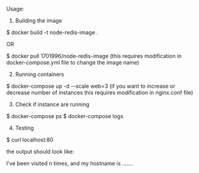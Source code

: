 Usage:

1. Building the image 

$ docker build -t node-redis-image .


OR 

$ docker pull 1701996/node-redis-image (this requires modification in docker-compose.yml file to change the image name)



2. Running containers

$ docker-compose up -d --scale web=3 (if you want to increase or decrease number of instances this requires modification in nginx.conf file)


3. Check if instance are running 

$ docker-compose ps
$ docker-compose logs 


4. Testing 

$ curl localhost:80 

the output should look like:

I've been visited n times, and my hostname is .......
